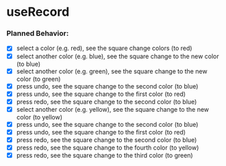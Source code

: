 # useRecord

### Planned Behavior:

- [x] select a color (e.g. red), see the square change colors (to red)
- [x] select another color (e.g. blue), see the square change to the new color (to blue)
- [x] select another color (e.g. green), see the square change to the new color (to green)
- [x] press undo, see the square change to the second color (to blue)
- [x] press undo, see the square change to the first color (to red)
- [x] press redo, see the square change to the second color (to blue)
- [x] select another color (e.g. yellow), see the square change to the new color (to yellow)
- [x] press undo, see the square change to the second color (to blue)
- [x] press undo, see the square change to the first color (to red)
- [x] press redo, see the square change to the second color (to blue)
- [x] press redo, see the square change to the fourth color (to yellow)
- [x] press redo, see the square change to the third color (to green)
